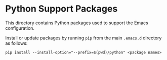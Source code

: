 # Python Support Packages

This directory contains Python packages used to support the Emacs
configuration.

Install or update packages by running `pip` from the main `.emacs.d`
directory as follows:

    pip install --install-option="--prefix=$(pwd)/python" <package names>
